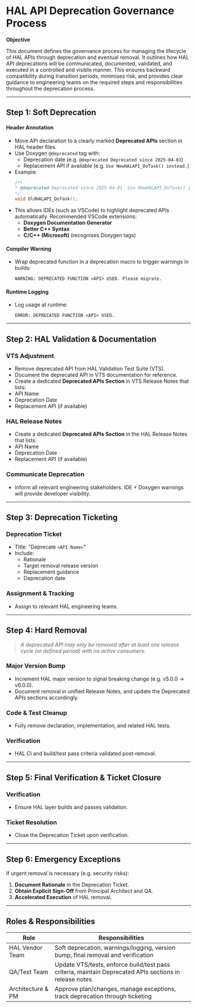 # **HAL API Deprecation Governance Process**

**Objective**

This document defines the governance process for managing the lifecycle of HAL APIs through deprecation and eventual removal. It outlines how HAL API deprecations will be communicated, documented, validated, and executed in a controlled and visible manner. This ensures backward compatibility during transition periods, minimises risk, and provides clear guidance to engineering teams on the required steps and responsibilities throughout the deprecation process.

---

## **Step 1: Soft Deprecation**

#### **Header Annotation**

   - Move API declaration to a clearly marked **Deprecated APIs** section in HAL header files.  
   - Use Doxygen `@deprecated` tag with:
     - Deprecation date (e.g. `@deprecated Deprecated since 2025-04-01`)
     - Replacement API if available (e.g. `Use NewHALAPI_DoTask() instead.`)
   - Example:
      ```c
      /**
      * @deprecated Deprecated since 2025-04-01. Use NewHALAPI_DoTask() instead.
      */
      void OldHALAPI_DoTask();
      ```
   - This allows IDEs (such as VSCode) to highlight deprecated APIs automatically. Recommended VSCode extensions:
     - **Doxygen Documentation Generator**
     - **Better C++ Syntax**
     - **C/C++ (Microsoft)** (recognises Doxygen tags)

#### **Compiler Warning**

   - Wrap deprecated function in a deprecation macro to trigger warnings in builds:
      ```
      WARNING: DEPRECATED FUNCTION <API> USED. Please migrate.
      ```

#### **Runtime Logging**

   - Log usage at runtime:
      ```
      ERROR: DEPRECATED FUNCTION <API> USED.
      ```

---

## **Step 2: HAL Validation & Documentation**

### **VTS Adjustment**  

- Remove deprecated API from HAL Validation Test Suite (VTS).
- Document the deprecated API in VTS documentation for reference.
- Create a dedicated **Deprecated APIs Section** in VTS Release Notes that lists:
- API Name
- Deprecation Date
- Replacement API (if available)

### **HAL Release Notes**  

- Create a dedicated **Deprecated APIs Section** in the HAL Release Notes that lists:
- API Name
- Deprecation Date
- Replacement API (if available)

### **Communicate Deprecation**  

- Inform all relevant engineering stakeholders. IDE + Doxygen warnings will provide developer visibility.

---

## **Step 3: Deprecation Ticketing**

### **Deprecation Ticket**

- Title: "Deprecate `<API Name>`"  
- Include:
   - Rationale
   - Target removal release version
   - Replacement guidance
   - Deprecation date

### **Assignment & Tracking**

- Assign to relevant HAL engineering teams.

---

## **Step 4: Hard Removal**

> *A deprecated API may only be removed after at least one release cycle (or defined period) with no active consumers.*

### **Major Version Bump**

   - Increment HAL major version to signal breaking change (e.g. v5.0.0 → v6.0.0).
   - Document removal in unified Release Notes, and update the Deprecated APIs sections accordingly.

### **Code & Test Cleanup**

   - Fully remove declaration, implementation, and related HAL tests.

### **Verification**

   - HAL CI and build/test pass criteria validated post-removal.

---

## **Step 5: Final Verification & Ticket Closure**

### **Verification**

   - Ensure HAL layer builds and passes validation.

### **Ticket Resolution**

   - Close the Deprecation Ticket upon verification.

---

## **Step 6: Emergency Exceptions**

If urgent removal is necessary (e.g. security risks):

1. **Document Rationale** in the Deprecation Ticket.
2. **Obtain Explicit Sign-Off** from Principal Architect and QA.
3. **Accelerated Execution** of HAL removal.

---

## **Roles & Responsibilities**

| Role               | Responsibilities                                                                 |
|--------------------|----------------------------------------------------------------------------------|
| HAL Vendor Team    | Soft deprecation, warnings/logging, version bump, final removal and verification |
| QA/Test Team      | Update VTS/tests, enforce build/test pass criteria, maintain Deprecated APIs sections in release notes |
| Architecture & PM | Approve plan/changes, manage exceptions, track deprecation through ticketing     |
